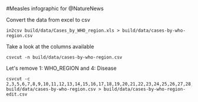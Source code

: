 #Measles infographic for @NatureNews

Convert the data from excel to csv

	in2csv build/data/Cases_by_WHO_region.xls > build/data/cases-by-who-region.csv

Take a look at the columns available

	csvcut -n build/data/cases-by-who-region.csv

Let's remove 1: WHO_REGION and 4: Disease

	csvcut -c 2,3,5,6,7,8,9,10,11,12,13,14,15,16,17,18,19,20,21,22,23,24,25,26,27,28,29,30,31,32,33,34,35,36,37,38 build/data/cases-by-who-region.csv > build/data/cases-by-who-region-edit.csv

